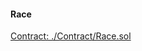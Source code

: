 #### Race

[Contract: ./Contract/Race.sol](https://github.com/demidkin/Race/blob/master/contracts/Race.sol)